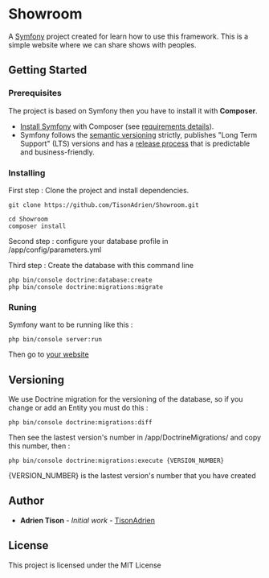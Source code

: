 # Showroom

A [Symfony][1] project created for learn how to use this framework.
This is a simple website where we can share shows with peoples.


## Getting Started

### Prerequisites

The project is based on Symfony then you have to install it with **Composer**.

* [Install Symfony][4] with Composer (see [requirements details][3]).
* Symfony follows the [semantic versioning][5] strictly, publishes "Long Term
  Support" (LTS) versions and has a [release process][6] that is predictable and
  business-friendly.


### Installing

First step : Clone the project and install dependencies.

```
git clone https://github.com/TisonAdrien/Showroom.git

cd Showroom
composer install
```

Second step : configure your database profile in /app/config/parameters.yml

Third step : Create the database with this command line

```
php bin/console doctrine:database:create
php bin/console doctrine:migrations:migrate
```


### Runing

Symfony want to be running like this :

```
php bin/console server:run
```

Then go to [your website](http://localhost:8000)

## Versioning

We use Doctrine migration for the versioning of the database, so if you change or add an Entity you must do this :

```
php bin/console doctrine:migrations:diff
```

Then see the lastest version's number in /app/DoctrineMigrations/ and copy this number, then :

```
php bin/console doctrine:migrations:execute {VERSION_NUMBER}
```

{VERSION_NUMBER} is the lastest version's number that you have created

## Author

* **Adrien Tison** - *Initial work* - [TisonAdrien](https://github.com/TisonAdrien)

## License

This project is licensed under the MIT License



[1]: https://symfony.com
[3]: https://symfony.com/doc/current/reference/requirements.html
[4]: https://symfony.com/doc/current/setup.html
[5]: http://semver.org
[6]: https://symfony.com/doc/current/contributing/community/releases.html
